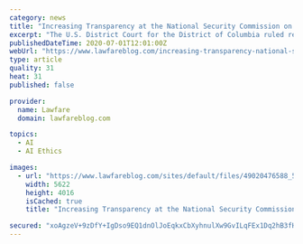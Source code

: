 ```yaml
---
category: news
title: "Increasing Transparency at the National Security Commission on Artificial Intelligence"
excerpt: "The U.S. District Court for the District of Columbia ruled recently that the commission must hold open meetings and make material available to the public."
publishedDateTime: 2020-07-01T12:01:00Z
webUrl: "https://www.lawfareblog.com/increasing-transparency-national-security-commission-artificial-intelligence"
type: article
quality: 31
heat: 31
published: false

provider:
  name: Lawfare
  domain: lawfareblog.com

topics:
  - AI
  - AI Ethics

images:
  - url: "https://www.lawfareblog.com/sites/default/files/49020476588_51ed0871f9_o.jpeg"
    width: 5622
    height: 4016
    isCached: true
    title: "Increasing Transparency at the National Security Commission on Artificial Intelligence"

secured: "xoAgzeV+9zDfY+IgDso9EQ1dnOlJoEqkxCbXyhnulXw9GvILqFEx1Dq2hB3fHQObYHQPQcbAMvqbgDZErq0mQcyxmQPOwFd77fl7eA+Hs49GiXdwOcDbWU0NQgTzhBV5RHqZzrTpPbzN3Bq4VQONYwZceJmK98POaXCXSxB1EVHDfu2Ix6oiZmZm8WKe8y0Yq0LYf5SiVDpisCLbJzGMCZFNlRef4WNEw4Y/yUTEDawUFJFYxJAFYaKmqLbTjyT+K0roCUz2gGXS884SQWj8Cvz+dgTTSlhFpZsEqx4sRMhZ2pzheeuB+S5oBZ/wkC7VrbaSLDnm0buuG0x06tlvLQ==;kMryL+e4LEAzVTx0siImDw=="
---
```



